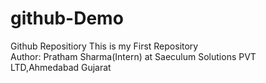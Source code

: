 # github-Demo

Github Repositiory
This is my First Repository
<br>
Author: Pratham Sharma(Intern)
at Saeculum Solutions PVT LTD,Ahmedabad
Gujarat
